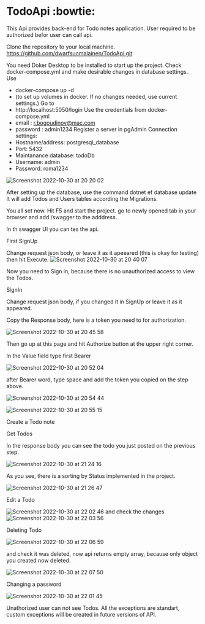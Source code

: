 # TodoApi :bowtie:

 This Api provides back-end for Todo notes application. User required to be authorized befor user can call api.
 
 Clone the repository to your local machine. 
 https://github.com/dwarfsuomalainen/TodoApi.git
 
 You need Doker Desktop to be installed to start up the project. 
 Check docker-compose.yml and make desirable changes in database settings.
 Use 
 * docker-compose up -d 
 * (to set up volumes in docker. 
 If no changes needed, use current settings.) 
 Go to 
 * http://localhost:5050/login 
 Use the credentials from docker-compose.yml
 * email : r.bogoudinov@mac.com
 * password : admin1234
 Register a server in pgAdmin
 Connection settings:
 * Hostname/address: postgresql_database
 * Port: 5432
 * Maintanance database: todoDb
 * Username: admin
 * Password: roma1234
 
 ![Screenshot 2022-10-30 at 20 20 02](https://user-images.githubusercontent.com/73884598/198894961-8b381127-dc21-4652-9022-163839d3da55.png)
 
 After setting up the database, use the command 
 dotnet ef database update 
 It will add Todos and Users tables according the Migrations. 
 
 You all set now. Hit F5 and start the project.
 go to newly opened tab in your browser and add /swagger to the adddress.
 
 In th swagger UI you can tes the api. 
 
 First SignUp
 
 Change request json body, or leave it as it apeeared (this is okay for testing) then hit Execute.
 ![Screenshot 2022-10-30 at 20 40 07](https://user-images.githubusercontent.com/73884598/198895972-87306eb3-ac84-4e5f-9ab6-3c7730832555.png)
 
 Now you need to Sign in, because there is no unauthorized access to view the Todos.
 
 SignIn
 
 Change request json body, if you changed it in SignUp or leave it as it appeared.
 
 Copy the Response body, here is a token you need to for authorization.
 
 ![Screenshot 2022-10-30 at 20 45 58](https://user-images.githubusercontent.com/73884598/198896076-fbe11f44-f990-4cd0-b51e-22f2de1ed5fc.png)

 Then go up at this page and hit Authorize button at the upper right corner. 
 
 In the Value field type first Bearer 
 
 ![Screenshot 2022-10-30 at 20 52 04](https://user-images.githubusercontent.com/73884598/198896284-b8ffd1e4-e0b9-4971-bb57-f80beea376bd.png)
 
 after Bearer word, type space and add the token you copied on the step above.
 
 ![Screenshot 2022-10-30 at 20 54 44](https://user-images.githubusercontent.com/73884598/198896406-181dcb55-6cdf-4476-a13f-9aec89be456a.png)
 
 ![Screenshot 2022-10-30 at 20 55 15](https://user-images.githubusercontent.com/73884598/198896445-13932549-9c6f-442e-abd9-0f1ff7d6322d.png)
 
 Create a Todo note 

 
 
 Get Todos 
 
 In the response body you can see the todo you just posted on the previous step. 
 
 ![Screenshot 2022-10-30 at 21 24 16](https://user-images.githubusercontent.com/73884598/198897601-8ebdae4f-1c6a-425f-9076-a99892c39835.png)

 As you see, there is a sorting by Status implemented in the project. 
 
 ![Screenshot 2022-10-30 at 21 26 47](https://user-images.githubusercontent.com/73884598/198897733-5406e55a-a028-44c2-a7e2-41dced7a454b.png)

 Edit a Todo
 
 ![Screenshot 2022-10-30 at 22 02 46](https://user-images.githubusercontent.com/73884598/198899194-fd85269c-c351-41cc-8983-780f9223e172.png)
 and check the changes 
 ![Screenshot 2022-10-30 at 22 03 56](https://user-images.githubusercontent.com/73884598/198899246-0a37cf88-a4a6-49b4-8255-750a2d4e7c07.png)

 Deleting Todo
 
 ![Screenshot 2022-10-30 at 22 06 59](https://user-images.githubusercontent.com/73884598/198899360-afc890e4-769b-4566-a258-3697d31e0605.png)
 
 and check it was deleted, now api returns empty array, because only object you created now deleted. 
 
 ![Screenshot 2022-10-30 at 22 07 50](https://user-images.githubusercontent.com/73884598/198899414-e67bfffb-1301-4e6b-b48f-f5c9373d3e10.png)

 Changing a password 
 
 ![Screenshot 2022-10-30 at 22 01 45](https://user-images.githubusercontent.com/73884598/198899130-1cc7f220-7f67-4dd8-a34a-b44a215752af.png)

 Unathorized user can not see Todos. 
 All the exceptions are standart, custom exceptions will be created in future versions of API.
 
 
 
